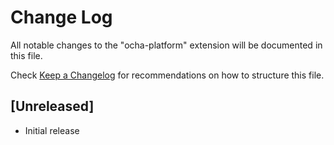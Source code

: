 # Change Log

All notable changes to the "ocha-platform" extension will be documented in this file.

Check [Keep a Changelog](http://keepachangelog.com/) for recommendations on how to structure this file.

## [Unreleased]

- Initial release